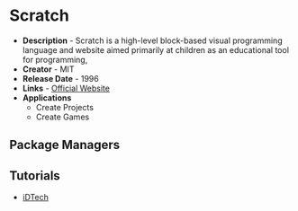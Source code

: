 # Scratch
- **Description** - Scratch is a high-level block-based visual programming language and website aimed primarily at children as an educational tool for programming,
- **Creator** - MIT
- **Release Date** - 1996
- **Links** - [Official Website](https://scratch.mit.edu/)
- **Applications**
  * Create Projects
  * Create Games

## Package Managers

## Tutorials
* [iDTech](https://www.idtech.com/blog/how-to-create-a-game-on-scratch-a-tutorial-for-beginners)